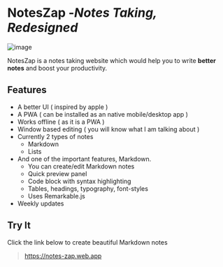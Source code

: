 # NotesZap -_Notes Taking, Redesigned_
![image](https://user-images.githubusercontent.com/82762527/161482707-fb3ac56d-c513-4270-943d-0a86a3e97f8a.png)

NotesZap is a notes taking website which would help you to write **better notes** and  boost your productivity.
## Features
* A better UI ( inspired by apple )
* A PWA ( can be installed as an native mobile/desktop app )
* Works offline ( as it is a PWA )
* Window based editing ( you will know what I am talking about )
* Currently 2 types of notes
  * Markdown
  * Lists
* And one of the important features, Markdown.
  * You can create/edit Markdown notes
  * Quick preview panel
  * Code block with syntax highlighting
  * Tables, headings, typography, font-styles
  * Uses Remarkable.js
* Weekly updates
## Try It
Click the link below to create beautiful Markdown notes
> https://notes-zap.web.app
